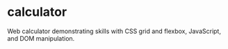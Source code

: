# calculator

Web calculator demonstrating skills with CSS grid and flexbox, JavaScript, and DOM manipulation.

